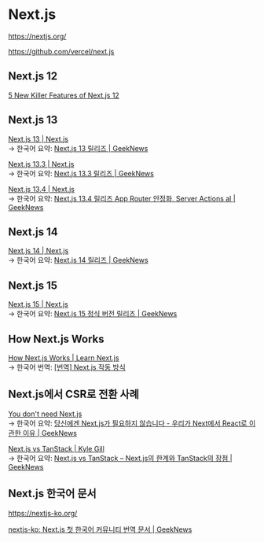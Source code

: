 # Next.js

<https://nextjs.org/>

<https://github.com/vercel/next.js>

## Next.js 12

[5 New Killer Features of Next.js 12](https://betterprogramming.pub/dfd1d766b539)

## Next.js 13

[Next.js 13 | Next.js](https://nextjs.org/blog/next-13) \
→ 한국어 요약:
[Next.js 13 릴리즈 | GeekNews](https://news.hada.io/topic?id=7665)

[Next.js 13.3 | Next.js](https://nextjs.org/blog/next-13-3) \
→ 한국어 요약:
[Next.js 13.3 릴리즈 | GeekNews](https://news.hada.io/topic?id=8908)

[Next.js 13.4 | Next.js ](https://nextjs.org/blog/next-13-4) \
→ 한국어 요약:
[Next.js 13.4 릴리즈 App Router 안정화, Server Actions al | GeekNews](https://news.hada.io/topic?id=9130)

## Next.js 14

[Next.js 14 | Next.js](https://nextjs.org/blog/next-14) \
→ 한국어 요약:
[Next.js 14 릴리즈 | GeekNews](https://news.hada.io/topic?id=11538)

## Next.js 15

[Next.js 15 | Next.js](https://nextjs.org/blog/next-15) \
→ 한국어 요약:
[Next.js 15 정식 버전 릴리즈 | GeekNews](https://news.hada.io/topic?id=17358)

## How Next.js Works

[How Next.js Works | Learn Next.js](https://web.archive.org/web/20220319230253/https://nextjs.org/learn/foundations/how-nextjs-works) \
→ 한국어 번역:
[\[번역\] Next.js 작동 방식](https://velog.io/@surim014/how-next.js-works)

## Next.js에서 CSR로 전환 사례

[You don't need Next.js](https://www.comfydeploy.com/blog/you-dont-need-next-js) \
→ 한국어 요약:
[당신에겐 Next.js가 필요하지 않습니다 - 우리가 Next에서 React로 이관한 이유 | GeekNews](https://news.hada.io/topic?id=18547)

[Next.js vs TanStack | Kyle Gill](https://www.kylegill.com/essays/next-vs-tanstack/) \
→ 한국어 요약:
[Next.js vs TanStack – Next.js의 한계와 TanStack의 장점 | GeekNews](https://news.hada.io/topic?id=19921)

## Next.js 한국어 문서

<https://nextjs-ko.org/>

[nextjs-ko: Next.js 첫 한국어 커뮤니티 번역 문서 | GeekNews](https://news.hada.io/topic?id=16092)
